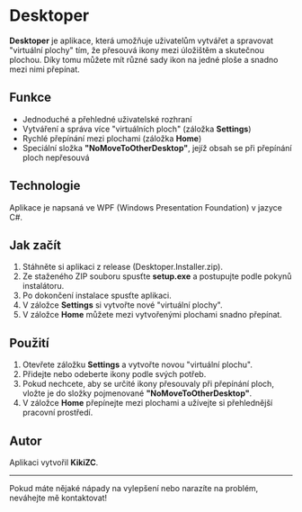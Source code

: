 # Desktoper

**Desktoper** je aplikace, která umožňuje uživatelům vytvářet a spravovat "virtuální plochy" tím, že přesouvá ikony mezi úložištěm a skutečnou plochou. Díky tomu můžete mít různé sady ikon na jedné ploše a snadno mezi nimi přepínat.

## Funkce
- Jednoduché a přehledné uživatelské rozhraní
- Vytváření a správa více "virtuálních ploch" (záložka **Settings**)
- Rychlé přepínání mezi plochami (záložka **Home**)
- Speciální složka **"NoMoveToOtherDesktop"**, jejíž obsah se při přepínání ploch nepřesouvá

## Technologie
Aplikace je napsaná ve WPF (Windows Presentation Foundation) v jazyce C#.

## Jak začít
1. Stáhněte si aplikaci z release (Desktoper.Installer.zip).
2. Ze staženého ZIP souboru spusťte **setup.exe** a postupujte podle pokynů instalátoru.
3. Po dokončení instalace spusťte aplikaci.
4. V záložce **Settings** si vytvořte nové "virtuální plochy".
5. V záložce **Home** můžete mezi vytvořenými plochami snadno přepínat.

## Použití
1. Otevřete záložku **Settings** a vytvořte novou "virtuální plochu".
2. Přidejte nebo odeberte ikony podle svých potřeb.
3. Pokud nechcete, aby se určité ikony přesouvaly při přepínání ploch, vložte je do složky pojmenované **"NoMoveToOtherDesktop"**.
4. V záložce **Home** přepínejte mezi plochami a užívejte si přehlednější pracovní prostředí.

## Autor
Aplikaci vytvořil **KikiZC**.  

---

Pokud máte nějaké nápady na vylepšení nebo narazíte na problém, neváhejte mě kontaktovat!
